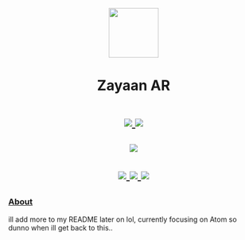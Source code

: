 <p align="center">
    <img width="100" src="https://avatars.githubusercontent.com/u/81559574?v=4" />
</p>

<h1 align="center">Zayaan AR</h1>

<h1 align="center">
    <p align="center">
        <a href="https://discord.com/users/823939421686071386">
            <img src="https://lanyard.cnrad.dev/api/823939421686071386" />
            <a href="https://github.com/userandaname">
                <img src="https://github-readme-stats.vercel.app/api?username=userandaname&theme=dark&border_color=151515" />
            </a>
        </a>
    </p>
    <p align="center">
        <a href="https://github.com/userandaname">
            <img src="https://github-readme-stats.vercel.app/api/top-langs/?username=userandaname&layout=compact&theme=dark&border_color=151515" />
        </a>
    </p>
    <p align="center">
        <a href="https://github.com/userandaname">
            <img src="https://komarev.com/ghpvc/?username=userandaname&label=profile+views&color=orange" />
        </a>
        <a href="https://discord.gg/HnYfxmvrHJ">
            <img src="https://img.shields.io/discord/1252393773468745852?color=7489d5&logo=discord&logoColor=ffffff" />
        </a>
        <a href="https://github.com/AtomLabss/AtomWeb">
            <img src="https://img.shields.io/github/commit-activity/w/AtomLabss/AtomWeb?authorFilter=userandaname&logo=github&label=commit%20activity" />
        </a>
        <!-- <img src="https://img.shields.io/static/v1?label=status&message=beta&color=blue">
        <img src="https://img.shields.io/badge/servers-50+-orange">
        <img src="https://img.shields.io/badge/users-76,000+-red"> -->
    </p>
</h1>

### [About](https://zayaanar.is-a.dev/)

ill add more to my README later on lol, currently focusing on Atom so dunno when ill get back to this..
